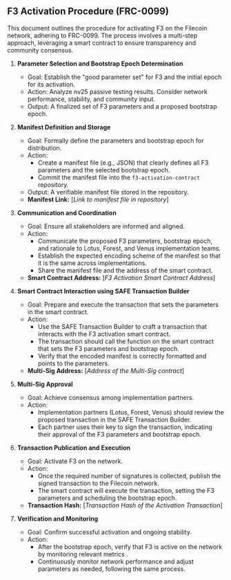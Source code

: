 ## F3 Activation Procedure (FRC-0099)

This document outlines the procedure for activating F3 on the Filecoin network, adhering to FRC-0099. The process involves a multi-step approach, leveraging a smart contract to ensure transparency and community consensus.

1.  **Parameter Selection and Bootstrap Epoch Determination**
    *   Goal: Establish the "good parameter set" for F3 and the initial epoch for its activation.
    *   Action: Analyze nv25 passive testing results. Consider network performance, stability, and community input.
    *   Output: A finalized set of F3 parameters and a proposed bootstrap epoch.

2.  **Manifest Definition and Storage**
    *   Goal: Formally define the parameters and bootstrap epoch for distribution.
    *   Action:
        *   Create a manifest file (e.g., JSON) that clearly defines all F3 parameters and the selected bootstrap epoch.
        *   Commit the manifest file into the `f3-activation-contract` repository.
    *   Output: A verifiable manifest file stored in the repository.
    *   **Manifest Link:** \[*Link to manifest file in repository*]

3.  **Communication and Coordination**
    *   Goal: Ensure all stakeholders are informed and aligned.
    *   Action:
        *   Communicate the proposed F3 parameters, bootstrap epoch, and rationale to Lotus, Forest, and Venus implementation teams.
        *   Establish the expected encoding scheme of the manifest so that it is the same across implementations.
        *   Share the manifest file and the address of the smart contract.
    *   **Smart Contract Address:** \[*F3 Activation Smart Contract Address*]

4.  **Smart Contract Interaction using SAFE Transaction Builder**
    *   Goal: Prepare and execute the transaction that sets the parameters in the smart contract.
    *   Action:
        *   Use the SAFE Transaction Builder to craft a transaction that interacts with the F3 activation smart contract.
        *   The transaction should call the function on the smart contract that sets the F3 parameters and bootstrap epoch.
        *   Verify that the encoded manifest is correctly formatted and points to the parameters.
    *   **Multi-Sig Address:** \[*Address of the Multi-Sig contract*]

5.  **Multi-Sig Approval**
    *   Goal: Achieve consensus among implementation partners.
    *   Action:
        *   Implementation partners (Lotus, Forest, Venus) should review the proposed transaction in the SAFE Transaction Builder.
        *   Each partner uses their key to sign the transaction, indicating their approval of the F3 parameters and bootstrap epoch.

6.  **Transaction Publication and Execution**
    *   Goal: Activate F3 on the network.
    *   Action:
        *   Once the required number of signatures is collected, publish the signed transaction to the Filecoin network.
        *   The smart contract will execute the transaction, setting the F3 parameters and scheduling the bootstrap epoch.
    *   **Transaction Hash:** \[*Transaction Hash of the Activation Transaction*]

7.  **Verification and Monitoring**
    *   Goal: Confirm successful activation and ongoing stability.
    *   Action:
        *   After the bootstrap epoch, verify that F3 is active on the network by monitoring relevant metrics .
        *   Continuously monitor network performance and adjust parameters as needed, following the same process.


